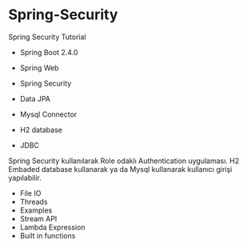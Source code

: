 # Spring-Security
Spring Security Tutorial

- Spring Boot 2.4.0

- Spring Web

- Spring Security

- Data JPA

- Mysql Connector

- H2 database

- JDBC


Spring Security kullanılarak Role odaklı Authentication uygulaması. 
H2 Embaded database kullanarak ya da Mysql kullanarak kullanıcı girişi yapılabilir. 

- File IO 
- Threads
- Examples
- Stream API
- Lambda Expression
- Built in functions


